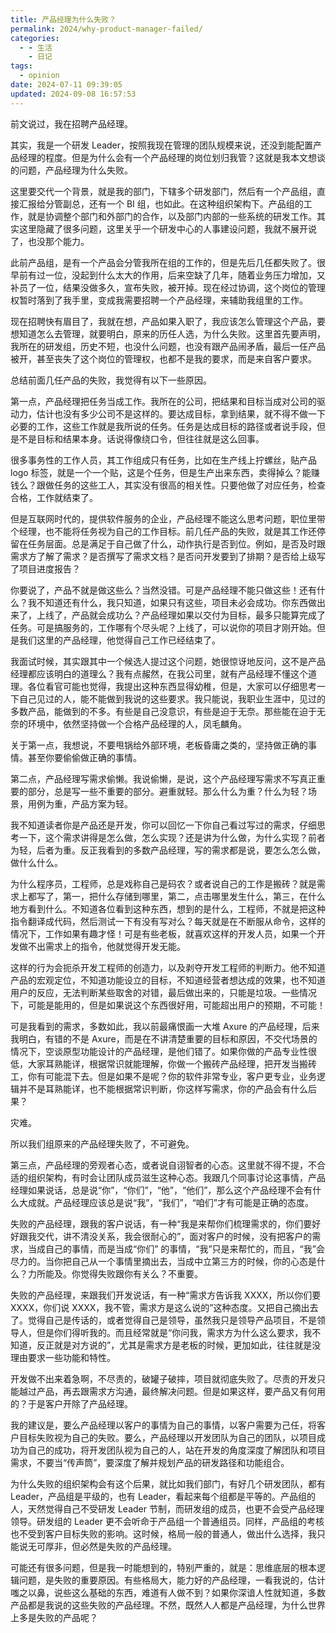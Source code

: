 ```yaml
---
title: 产品经理为什么失败？
permalink: 2024/why-product-manager-failed/
categories:
  - - 生活
    - 日记
tags:
  - opinion
date: 2024-07-11 09:39:05
updated: 2024-09-08 16:57:53
---
```

前文说过，我在招聘产品经理。

其实，我是一个研发 Leader，按照我现在管理的团队规模来说，还没到能配置产品经理的程度。但是为什么会有一个产品经理的岗位划归我管？这就是我本文想谈的问题，产品经理为什么失败。

<!--more-->

这里要交代一个背景，就是我的部门，下辖多个研发部门，然后有一个产品组，直接汇报给分管副总，还有一个 BI 组，也如此。在这种组织架构下。产品组的工作，就是协调整个部门和外部门的合作，以及部门内部的一些系统的研发工作。其实这里隐藏了很多问题，这里关乎一个研发中心的人事建设问题，我就不展开说了，也没那个能力。

此前产品组，是有一个产品会分管我所在组的工作的，但是先后几任都失败了。很早前有过一位，没起到什么太大的作用，后来空缺了几年，随着业务压力增加，又补员了一位，结果没做多久，宣布失败，被开掉。现在经过协调，这个岗位的管理权暂时落到了我手里，变成我需要招聘一个产品经理，来辅助我组里的工作。

现在招聘快有眉目了，我就在想，产品如果入职了，我应该怎么管理这个产品，要想知道怎么去管理，就要明白，原来的历任人选，为什么失败。这里首先要声明，我所在的研发组，历史不短，也没什么问题，也没有跟产品闹矛盾，最后一任产品被开，甚至丧失了这个岗位的管理权，也都不是我的要求，而是来自客户要求。

总结前面几任产品的失败，我觉得有以下一些原因。

第一点，产品经理把任务当成工作。我所在的公司，把结果和目标当成对公司的驱动力，估计也没有多少公司不是这样的。要达成目标，拿到结果，就不得不做一下必要的工作，这些工作就是我所说的任务。任务是达成目标的路径或者说手段，但是不是目标和结果本身。话说得像绕口令，但往往就是这么回事。

很多事务性的工作人员，其工作组成只有任务，比如在生产线上拧螺丝，贴产品 logo 标签，就是一个一个贴，这是个任务，但是生产出来东西，卖得掉么？能赚钱么？跟做任务的这些工人，其实没有很高的相关性。只要他做了对应任务，检查合格，工作就结束了。

但是互联网时代的，提供软件服务的企业，产品经理不能这么思考问题，职位里带个经理，也不能将任务视为自己的工作目标。前几任产品的失败，就是其工作还停留在任务层面。总是满足于自己做了什么，动作执行是否到位。例如，是否及时跟需求方了解了需求？是否撰写了需求文档？是否问开发要到了排期？是否给上级写了项目进度报告？

你要说了，产品不就是做这些么？当然没错。可是产品经理不能只做这些！还有什么？我不知道还有什么，我只知道，如果只有这些，项目未必会成功。你东西做出来了，上线了，产品就会成功么？产品经理如果以交付为目标，最多只能算完成了任务。可是搞服务的，工作哪有个尽头呢？上线了，可以说你的项目才刚开始。但是我们这里的产品经理，他觉得自己工作已经结束了。

我面试时候，其实跟其中一个候选人提过这个问题，她很惊讶地反问，这不是产品经理都应该明白的道理么？我有点赧然，在我公司里，就有产品经理不懂这个道理。各位看官可能也觉得，我提出这种东西显得幼稚，但是，大家可以仔细思考一下自己见过的人，能不能做到我说的这些要求。我只能说，我职业生涯中，见过的多数产品，能做到的不多。有些是自己没意识，有些是迫于无奈。那些能在迫于无奈的环境中，依然坚持做一个合格产品经理的人，凤毛麟角。

关于第一点，我想说，不要甩锅给外部环境，老板昏庸之类的，坚持做正确的事情。甚至你要偷偷做正确的事情。

第二点，产品经理写需求偷懒。我说偷懒，是说，这个产品经理写需求不写真正重要的部分，总是写一些不重要的部分。避重就轻。那么什么为重？什么为轻？场景，用例为重，产品方案为轻。

我不知道读者你是产品还是开发，你可以回忆一下你自己看过写过的需求，仔细思考一下，这个需求讲得是怎么做，怎么实现？还是讲为什么做，为什么实现？前者为轻，后者为重。反正我看到的多数产品经理，写的需求都是说，要怎么怎么做，做什么什么。

为什么程序员，工程师，总是戏称自己是码农？或者说自己的工作是搬砖？就是需求上都写了，第一，把什么存储到哪里，第二，点击哪里发生什么，第三，在什么地方看到什么。不知道各位看到这种东西，想到的是什么，工程师，不就是把这种指令翻译成代码，然后测试一下有没有写对么？每天就是在不断服从命令，这样的情况下，工作如果有趣才怪！可是有些老板，就喜欢这样的开发人员，如果一个开发做不出需求上的指令，他就觉得开发无能。

这样的行为会扼杀开发工程师的创造力，以及剥夺开发工程师的判断力。他不知道产品的宏观定位，不知道功能设立的目标，不知道经营者想达成的效果，也不知道用户的反应，无法判断某些取舍的对错，最后做出来的，只能是垃圾。一些情况下，可能是能用的，但是如果说这个东西很好用，可能超出用户的预期，不可能！

可是我看到的需求，多数如此，我以前最痛恨画一大堆 Axure 的产品经理，后来我明白，有错的不是 Axure，而是在不讲清楚重要的目标和原因，不交代场景的情况下，空谈原型功能设计的产品经理，是他们错了。如果你做的产品专业性很低，大家耳熟能详，根据常识就能理解，你做一个搬砖产品经理，把开发当搬砖工，你有可能混下去。但是如果不是呢？你的软件非常专业，客户更专业，业务逻辑并不是耳熟能详，也不能根据常识判断，你这样写需求，你的产品会有什么后果？

灾难。

所以我们组原来的产品经理失败了，不可避免。

第三点，产品经理的旁观者心态，或者说自诩智者的心态。这里就不得不提，不合适的组织架构，有时会让团队成员滋生这种心态。我跟几个同事讨论这事情，产品经理如果说话，总是说“你”，“你们”，“他”，“他们”，那么这个产品经理不会有什么大成就。产品经理应该总是说“我”，“我们”，“咱们”才有可能是正确的态度。

失败的产品经理，跟我的客户说话，有一种“我是来帮你们梳理需求的，你们要好好跟我交代，讲不清没关系，我会很耐心的”，面对客户的时候，没有把客户的需求，当成自己的事情，而是当成“你们” 的事情，“我”只是来帮忙的，而且，“我”会尽力的。当你把自己从一个事情里摘出去，当成中立第三方的时候，你的心态是什么？力所能及。你觉得失败跟你有关么？不重要。

失败的产品经理，来跟我们开发说话，有一种“需求方告诉我 XXXX，所以你们要 XXXX，你们说 XXXX，我不管，需求方是这么说的”这种态度。又把自己摘出去了。觉得自己是传话的，或者觉得自己是领导，虽然我只是领导产品项目，不是领导人，但是你们得听我的。而且经常就是“你问我，需求方为什么这么要求，我不知道，反正就是对方说的”，尤其是需求方是老板的时候，更加如此，往往就是没理由要求一些功能和特性。

开发做不出来着急啊，不尽责的，破罐子破摔，项目就彻底失败了。尽责的开发只能越过产品，再去跟需求方沟通，最终解决问题。但是如果这样，要产品又有何用的？于是客户开除了产品经理。

我的建议是，要么产品经理以客户的事情为自己的事情，以客户需要为己任，将客户目标失败视为自己的失败。要么，产品经理以开发团队为自己的团队，以项目成功为自己的成功，将开发团队视为自己的人，站在开发的角度深度了解团队和项目需求，不要当“传声筒”，要深度了解并规划产品的研发路径和功能组合。

为什么失败的组织架构会有这个后果，就比如我们部门，有好几个研发团队，都有 Leader，产品组是平级的，也有 Leader，看起来每个组都是平等的。产品组的人，天然觉得自己不受研发 Leader 节制，而研发组的成员，也更不会受产品经理领导。研发组的 Leader 更不会听命于产品组一个普通组员。同样，产品组的考核也不受到客户目标失败的影响。这时候，格局一般的普通人，做出什么选择，我只能说无可厚非，但必然是失败的产品经理。

可能还有很多问题，但是我一时能想到的，特别严重的，就是：思维底层的根本逻辑问题，是失败的重要原因。有些格局大，能力好的产品经理，一看我说的，估计嗤之以鼻，说些这么基础的东西，难道有人做不到？如果你深谙人性就知道，多数产品都是我说的这些失败的产品经理。不然，既然人人都是产品经理，为什么世界上多是失败的产品呢？
